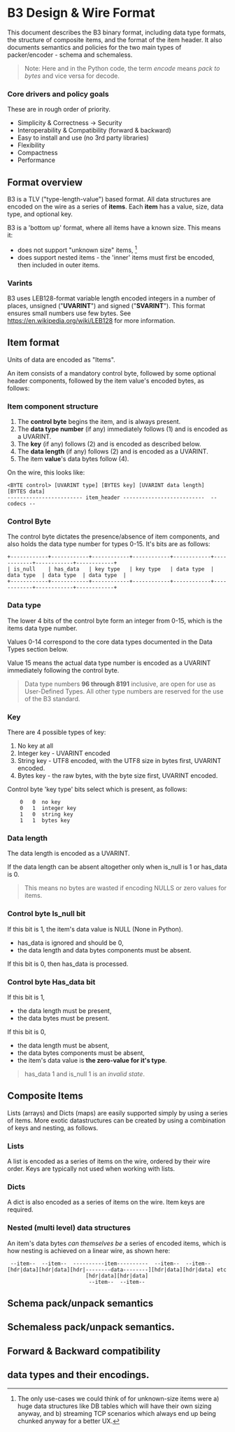 ﻿
# B3 Design & Wire Format
This document describes the B3 binary format, including data type formats, the structure of composite items, and the format of the item header. It also documents semantics and policies for the two main types of packer/encoder - schema and schemaless.
> Note: Here and in the Python code, the term _encode_ means _pack to bytes_ and vice versa for decode.

### Core drivers and policy goals
These are in rough order of priority. 
* Simplicity & Correctness -> Security
* Interoperability & Compatibility (forward & backward)
* Easy to install and use (no 3rd party libraries)
* Flexibility
* Compactness
* Performance

## Format overview
B3 is a TLV ("type-length-value") based format. All data structures are encoded on the wire as a series of **items**. Each **item** has a value, size, data type, and optional key. 

B3 is a 'bottom up' format, where all items have a known size. This means it:
* does not support "unknown size" items, [^1] 
* does support nested items - the 'inner' items must first be encoded, then included in outer items. 

### Varints
B3 uses LEB128-format variable length encoded integers in a number of places, unsigned ("**UVARINT**") and signed ("**SVARINT**"). This format ensures small numbers use few bytes. See https://en.wikipedia.org/wiki/LEB128 for more information.

## Item format
Units of data are encoded as "Items".

An item consists of a mandatory control byte, followed by some optional header components, followed by the item value's encoded bytes, as follows:

### Item component structure
1. The **control byte** begins the item, and is always present.
2. The **data type number** (if any) immediately follows (1) and is encoded as a UVARINT.
3. The **key** (if any) follows (2) and is encoded as described below.
4. The **data length** (if any) follows (2) and is encoded as a UVARINT.
5. The item **value**'s data bytes follow (4).

On the wire, this looks like:
```text
<BYTE control> [UVARINT type] [BYTES key] [UVARINT data length]  [BYTES data]
------------------------ item_header --------------------------  -- codecs --
```

### Control Byte
The control byte dictates the presence/absence of item components, and also holds the data type number for types 0-15.
It's bits are as follows:
```text
+------------+------------+------------+------------+------------+------------+------------+------------+
| is_null    | has_data   | key type   | key type   | data type  | data type  | data type  | data type  |
+------------+------------+------------+------------+------------+------------+------------+------------+
```

### Data type
The lower 4 bits of the control byte form an integer from 0-15, which is the items data type number.

Values 0-14 correspond to the core data types documented in the Data Types section below. 

Value 15 means the actual data type number is encoded as a UVARINT immediately following the control byte.

> Data type numbers __96 through 8191__ inclusive, are open for use as User-Defined Types. All other type numbers are reserved for the use of the B3 standard.

### Key
There are 4 possible types of key:
1. No key at all 
2. Integer key - UVARINT encoded
3. String key - UTF8 encoded, with the UTF8 size in bytes first, UVARINT encoded.
4. Bytes key - the raw bytes, with the byte size first, UVARINT encoded.

Control byte 'key type' bits select which is present, as follows:
```text
    0   0  no key
    0   1  integer key 
    1   0  string key
    1   1  bytes key
```

### Data length
The data length is encoded as a UVARINT. 

If the data length can be absent altogether only when is_null is 1 or has_data is 0. 
> This means no bytes are wasted if encoding NULLS or zero values for items.


### Control byte Is_null bit
If this bit is 1, the item's data value is NULL (None in Python). 
* has_data is ignored and should be 0, 
* the data length and data bytes components must be absent.

If this bit is 0, then has_data is processed.

### Control byte Has_data bit
If this bit is 1, 
* the data length must be present, 
* the data bytes must be present. 

If this bit is 0, 
* the data length must be absent,
* the data bytes components must be absent,
* the item's data value is **the zero-value for it's type**.

> has_data 1 and is_null 1 is an *invalid state*.


## Composite Items
Lists (arrays) and Dicts (maps) are easily supported simply by using a series of items. More exotic datastructures can be created by using a combination of keys and nesting, as follows.

### Lists
A list is encoded as a series of items on the wire, ordered by their wire order. Keys are typically not used when working with lists.

### Dicts
A dict is also encoded as a series of items on the wire. Item keys are required.

### Nested (multi level) data structures
An item's data bytes _can themselves be_ a series of encoded items, which is how nesting is achieved on a linear wire, as shown here:
```text
 --item--  --item--  ----------item----------  --item--  --item--
[hdr|data][hdr|data][hdr|--------data--------][hdr|data][hdr|data] etc
                         [hdr|data][hdr|data]
                          --item--  --item--
```




## Schema pack/unpack semantics

## Schemaless pack/unpack semantics. 

## Forward & Backward compatibility

## data types and their encodings.





[^1]: The only use-cases we could think of for unknown-size items were a) huge data structures like DB tables which will have their own sizing anyway, and b) streaming TCP scenarios which always end up being chunked anyway for a better UX.

